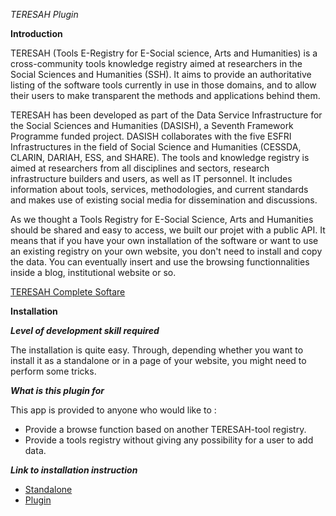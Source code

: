 *TERESAH Plugin*

**Introduction**

TERESAH (Tools E-Registry for E-Social science, Arts and Humanities) is a cross-community tools knowledge registry aimed at researchers in the Social Sciences and Humanities (SSH). It aims to provide an authoritative listing of the software tools currently in use in those domains, and to allow their users to make transparent the methods and applications behind them.

TERESAH has been developed as part of the Data Service Infrastructure for the Social Sciences and Humanities (DASISH), a Seventh Framework Programme funded project. DASISH collaborates with the five ESFRI Infrastructures in the field of Social Science and Humanities (CESSDA, CLARIN, DARIAH, ESS, and SHARE). The tools and knowledge registry is aimed at researchers from all disciplines and sectors, research infrastructure builders and users, as well as IT personnel. It includes information about tools, services, methodologies, and current standards and makes use of existing social media for dissemination and discussions. 

As we thought a Tools Registry for E-Social Science, Arts and Humanities should be shared and easy to access, we built our projet with a public API. It means that if you have your own installation of the software or want to use an existing registry on your own website, you don't need to install and copy the data. You can eventually insert and use the browsing functionnalities inside a blog, institutional website or so.

[TERESAH Complete Softare](https://github.com/DASISH/TERESAH)

**Installation**

***Level of development skill required***

The installation is quite easy. Through, depending whether you want to install it as a standalone or in a page of your website, you might need to perform some tricks. 

***What is this plugin for***

This app is provided to anyone who would like to :
- Provide a browse function based on another TERESAH-tool registry.
- Provide a tools registry without giving any possibility for a user to add data. 

***Link to installation instruction***
- [Standalone](https://github.com/DASISH/TERESAH-Plugin/INSTALL.md)
- [Plugin](https://github.com/DASISH/TERESAH-Plugin/PLUGIN.md)

